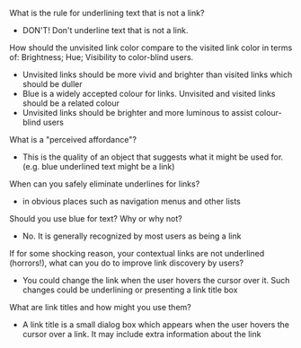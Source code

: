 
What is the rule for underlining text that is not a link?
  - DON'T! Don't underline text that is not a link.

How should the unvisited link color compare to the visited link color in terms of:
Brightness;
Hue;
Visibility to color-blind users.
  - Unvisited links should be more vivid and brighter than visited links which should be duller
  - Blue is a widely accepted colour for links. Unvisited and visited links should be a related colour
  - Unvisited links should be brighter and more luminous to assist colour-blind users

What is a "perceived affordance"?
  - This is the quality of an object that suggests what it might be used for. (e.g. blue underlined text might be a link)

When can you safely eliminate underlines for links?
  - in obvious places such as navigation menus and other lists

Should you use blue for text? Why or why not?
  - No. It is generally recognized by most users as being a link

If for some shocking reason, your contextual links are not underlined (horrors!), what can you do to improve link discovery by users?
  - You could change the link when the user hovers the cursor over it. Such changes could be underlining or presenting a link title box

What are link titles and how might you use them?
  - A link title is a small dialog box which appears when the user hovers the cursor over a link. It may include extra information about the link
